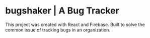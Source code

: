 # bugshaker | A Bug Tracker

This project was created with React and Firebase.
Built to solve the common issue of tracking bugs in an organization.
